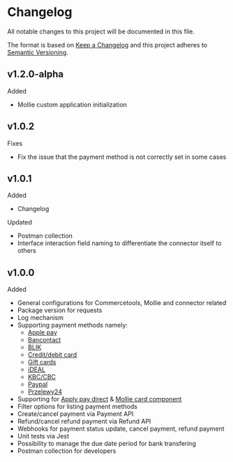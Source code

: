 # Changelog

All notable changes to this project will be documented in this file.

The format is based on [Keep a Changelog](http://keepachangelog.com/) and this project adheres to [Semantic Versioning](http://semver.org/).

## v1.2.0-alpha

Added

- Mollie custom application initialization

## v1.0.2

Fixes

- Fix the issue that the payment method is not correctly set in some cases

## v1.0.1

Added

- Changelog

Updated

- Postman collection
- Interface interaction field naming to differentiate the connector itself to others

## v1.0.0

Added

- General configurations for Commercetools, Mollie and connector related
- Package version for requests
- Log mechanism
- Supporting payment methods namely:
    - [Apple pay](https://docs.mollie.com/docs/apple-pay)
    - [Bancontact](https://docs.mollie.com/docs/bancontact)
    - [BLIK](https://docs.mollie.com/docs/blik)
    - [Credit/debit card](https://docs.mollie.com/docs/cards)
    - [Gift cards](https://docs.mollie.com/docs/giftcards)
    - [iDEAL](https://docs.mollie.com/docs/ideal)
    - [KBC/CBC](https://docs.mollie.com/docs/kbc)
    - [Paypal](https://docs.mollie.com/docs/paypal)
    - [Przelewy24](https://docs.mollie.com/docs/przelewy24)
- Supporting for [Apply pay direct](https://docs.mollie.com/docs/direct-integration-of-apple-pay) & [Mollie card component](https://docs.mollie.com/docs/mollie-components)
- Filter options for listing payment methods
- Create/cancel payment via Payment API
- Refund/cancel refund payment via Refund API
- Webhooks for payment status update, cancel payment, refund payment
- Unit tests via Jest
- Possibility to manage the due date period for bank transfering
- Postman collection for developers
